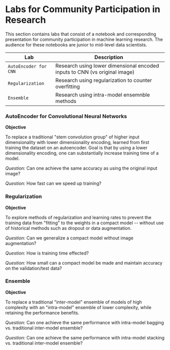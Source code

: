 # Labs for Community Participation in Research

This section contains labs that consist of a notebook and corresponding presentation for community participation in machine learning research. The audience for these notebooks are junior to mid-level data scientists.

| Lab | Description |
|-----|-------------|
| `AutoEncoder for CNN` | Research using lower dimensional encoded inputs to CNN (vs original image) |
| `Regularization` | Research using regularization to counter overfitting |
| `Ensemble` | Research using intra-model ensemnble methods |

### AutoEncoder for Convolutional Neural Networks

**Objective**

To replace a traditional "stem convolution group" of higher input dimensionality with lower dimensionality encoding, learned from first training the dataset on an autoencoder. Goal is that by using a lower dimensionality encoding, one can substantially increase training time of a model.

*Question:* Can one achieve the same accuracy as using the original input image?

*Question:* How fast can we speed up training?

### Regularization

**Objective**

To explore methods of regularization and learning rates to prevent the training data from "fitting" to the weights in a compact model -- without use of historical methods such as dropout or data augmentation.

*Question:* Can we generalize a compact model without image augmentation?

*Question:* How is training time effected?

*Question:* How small can a compact model be made and maintain accuracy on the validation/test data?

### Ensemble

**Objective**

To replace a traditional "inter-model" ensemble of models of high complexity with an "intra-model" ensemble of lower complexity, while retaining the performance benefits.

*Question:* Can one achieve the same performance with intra-model bagging vs. traditional inter-model ensemble?

*Question:* Can one achieve the same performance with intra-model stacking vs. traditional inter-model ensemble?
